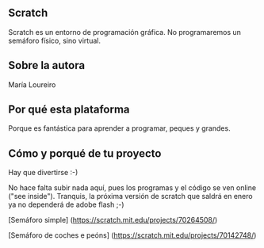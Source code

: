 ## Scratch

Scratch es un entorno de programación gráfica. No programaremos un semáforo físico, sino virtual.

## Sobre la autora
María Loureiro

## Por qué esta plataforma
Porque es fantástica para aprender a programar, peques y grandes. 

## Cómo y porqué de tu proyecto
Hay que divertirse :-)

No hace falta subir nada aquí, pues los programas y el código se ven online ("see inside").
Tranquis, la próxima versión de scratch que saldrá en enero ya no dependerá de adobe flash ;-)

[Semáforo simple] (https://scratch.mit.edu/projects/70264508/)


[Semáforo de coches e peóns] (https://scratch.mit.edu/projects/70142748/)

